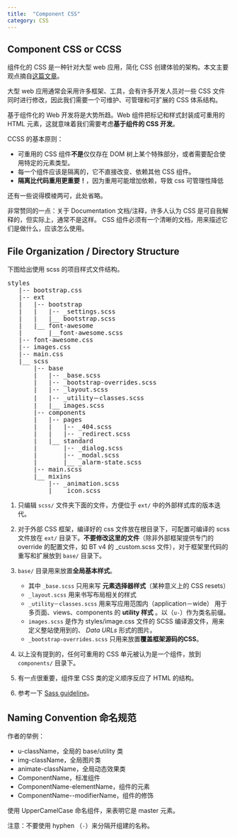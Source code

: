 ```yaml
---
title:  "Component CSS"
category: CSS
---
```

## Component CSS or CCSS

组件化的 CSS 是一种针对大型 web 应用，简化 CSS 创建体验的架构。本文主要观点摘自[这篇文章](http://www.sitepoint.com/introducing-ccss-component-css/)。

大型 web 应用通常会采用许多框架、工具，会有许多开发人员对一些 CSS 文件同时进行修改，因此我们需要一个可维护、可管理和可扩展的 CSS 体系结构。

基于组件化的 Web 开发将是大势所趋。Web 组件把标记和样式封装成可重用的 HTML 元素，这就意味着我们需要考虑**基于组件的 CSS 开发**。

<!--more-->

CCSS 的基本原则：

+ 可重用的 CSS 组件**不是**仅仅存在 DOM 树上某个特殊部分，或者需要配合使用特定的元素类型。
+ 每一个组件应该是隔离的，它不直接改变、依赖其他 CSS 组件。
+ **隔离比代码重用更重要！**，因为重用可能增加依赖，导致 css 可管理性降低

还有一些说得模棱两可，此处省略。

非常赞同的一点：关于 Documentation 文档/注释，许多人认为 CSS 是可自我解释的，但实际上，通常不是这样。 <span class="t-blue">CSS 组件必须有一个清晰的文档，用来描述它们是做什么，应该怎么使用</span>。

## File Organization / Directory Structure

下图给出使用 scss 的项目样式文件结构。

<pre>
styles
   |-- bootstrap.css
   |-- ext
   |   |-- bootstrap
   |   |   |-- _settings.scss
   |   |   |__ bootstrap.scss
   |   |__ font-awesome
   |       |__font-awesome.scss
   |-- font-awesome.css
   |-- images.css
   |-- main.css
   |__ scss
       |-- base
       |   |-- _base.scss
       |   |-- _bootstrap-overrides.scss
       |   |-- _layout.scss
       |   |-- _utility－classes.scss
       |   |__ images.scss
       |-- components
       |   |-- pages
       |   |   |-- _404.scss
       |   |   |-- _redirect.scss
       |   |__ standard
       |       |-- _dialog.scss
       |       |-- _modal.scss
       |       |__ _alarm-state.scss
       |-- main.scss
       |__ mixins
           |-- _animation.scss
           |__ _icon.scss
</pre>

1. 只编辑 `scss/` 文件夹下面的文件，方便位于 `ext/` 中的外部样式库的版本迭代。
2. 对于外部 CSS 框架，编译好的 css 文件放在根目录下，可配置可编译的 scss 文件放在 `ext/` 目录下。**不要修改这里的文件**（除非外部框架提供专门的 override 的配置文件，如 BT v4 的 _custom.scss 文件），对于框架里代码的重写和扩展放到 `base/` 目录下。
3. `base/` 目录用来放置**全局基本样式**。

    + 其中 `_base.scss` 只用来写 **元素选择器样式**（某种意义上的 CSS resets）
    + `_layout.scss` 用来书写布局相关的样式
    + `_utility－classes.scss` 用来写应用范围内（application－wide） 用于多页面、views、components 的 **utility 样式** 。以（`u-`）作为类名前缀。
    + `images.scss` 是作为 styles/image.css 文件的 SCSS 编译源文件，用来定义整站使用到的、 _Data URLs_ 形式的图片。
    + `_bootstrap-overrides.scss` 只用来放置**覆盖框架源码的CSS**。

4. 以上没有提到的，任何可重用的 CSS 单元被认为是一个组件，放到 `components/` 目录下。
5. 有一点很重要，组件里 CSS 类的定义顺序反应了 HTML 的结构。
6. 参考一下 <a href="http://sass-lang.com/documentation/file.SASS_REFERENCE.html" target="_blank">Sass guideline</a>。

## Naming Convention 命名规范

作者的举例：

+ u-className，全局的 base/utility 类
+ img-className，全局图片类
+ animate-className，全局动态效果类
+ ComponentName，标准组件
+ ComponentName-elementName，组件的元素
+ ComponentName--modifierName，组件的修饰

使用 UpperCamelCase 命名组件，来表明它是 master 元素。

注意：不要使用 hyphen （`-`）来分隔开组建的名称。
